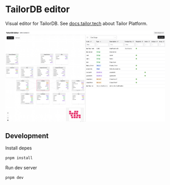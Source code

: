 # TailorDB editor

Visual editor for TailorDB. See [docs.tailor.tech](https://docs.tailor.tech/) about Tailor Platform.

![screenshot](./assets/screen.png)

## Development

Install depes

```bash
pnpm install
```

Run dev server

```bash
pnpm dev
```
